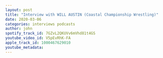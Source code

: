 ```yaml
---
layout: post
title: "Interview with WILL AUSTIN (Coastal Championship Wrestling)"
date: 2020-03-06
categories: interviews podcasts
author: john
spotify_track_id: 7GZvL2QKUVv6mVhd81t4GS
youtube_video_id: V5pEvRhK-FA
apple_track_id: 1000467629010
youtube_metadata: 
---
```

